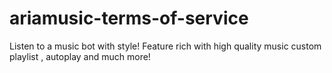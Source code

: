 # ariamusic-terms-of-service
Listen to a music bot with style! Feature rich with high quality music custom playlist , autoplay and much more!
